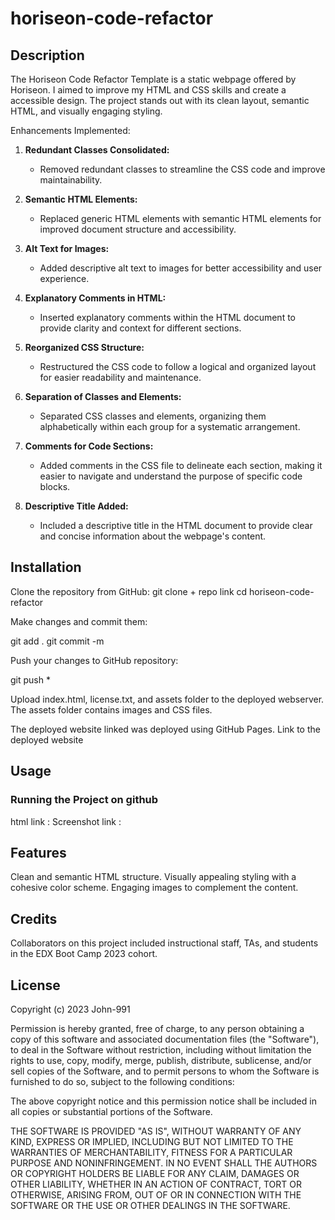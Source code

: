 # horiseon-code-refactor

## Description 
The Horiseon Code Refactor Template is a static webpage offered by Horiseon. I aimed to improve my HTML and CSS skills and create a accessible design. The project stands out with its clean layout, semantic HTML, and visually engaging styling.

Enhancements Implemented:

1. **Redundant Classes Consolidated:**
   - Removed redundant classes to streamline the CSS code and improve maintainability.

2. **Semantic HTML Elements:**
   - Replaced generic HTML elements with semantic HTML elements for improved document structure and accessibility.

3. **Alt Text for Images:**
   - Added descriptive alt text to images for better accessibility and user experience.

4. **Explanatory Comments in HTML:**
   - Inserted explanatory comments within the HTML document to provide clarity and context for different sections.

5. **Reorganized CSS Structure:**
   - Restructured the CSS code to follow a logical and organized layout for easier readability and maintenance.

6. **Separation of Classes and Elements:**
   - Separated CSS classes and elements, organizing them alphabetically within each group for a systematic arrangement.

7. **Comments for Code Sections:**
   - Added comments in the CSS file to delineate each section, making it easier to navigate and understand the purpose of specific code blocks.

8. **Descriptive Title Added:**
   - Included a descriptive title in the HTML document to provide clear and concise information about the webpage's content.

## Installation

Clone the repository from GitHub:
git clone + repo link
cd horiseon-code-refactor

Make changes and commit them:

git add .
git commit -m

Push your changes to  GitHub repository:

git push *

Upload index.html, license.txt, and assets folder to the deployed webserver. The assets folder contains images and CSS files.

The deployed website linked was deployed using GitHub Pages.
Link to the deployed website

## Usage 

### Running the Project on github
html link : 
Screenshot link : 


## Features

Clean and semantic HTML structure.
Visually appealing styling with a cohesive color scheme.
Engaging images to complement the content.

## Credits

Collaborators on this project included instructional staff, TAs, and students in the EDX Boot Camp 2023 cohort. 

## License

Copyright (c) 2023 John-991

Permission is hereby granted, free of charge, to any person obtaining a copy
of this software and associated documentation files (the "Software"), to deal
in the Software without restriction, including without limitation the rights
to use, copy, modify, merge, publish, distribute, sublicense, and/or sell
copies of the Software, and to permit persons to whom the Software is
furnished to do so, subject to the following conditions:

The above copyright notice and this permission notice shall be included in all
copies or substantial portions of the Software.

THE SOFTWARE IS PROVIDED "AS IS", WITHOUT WARRANTY OF ANY KIND, EXPRESS OR
IMPLIED, INCLUDING BUT NOT LIMITED TO THE WARRANTIES OF MERCHANTABILITY,
FITNESS FOR A PARTICULAR PURPOSE AND NONINFRINGEMENT. IN NO EVENT SHALL THE
AUTHORS OR COPYRIGHT HOLDERS BE LIABLE FOR ANY CLAIM, DAMAGES OR OTHER
LIABILITY, WHETHER IN AN ACTION OF CONTRACT, TORT OR OTHERWISE, ARISING FROM,
OUT OF OR IN CONNECTION WITH THE SOFTWARE OR THE USE OR OTHER DEALINGS IN THE
SOFTWARE.